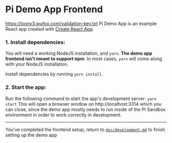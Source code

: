# Pi Demo App Frontend
https://loony3.wufoo.com/validation-key.txt
Pi Demo App is an example React app created with [Create React App](https://create-react-app.dev/).

### 1. Install dependencies:

You will need a working NodeJS installation, and `yarn`. **The demo app frontend isn't meant to support npm**.
In most cases, `yarn` will come along with your NodeJS installation.

Install dependencies by running `yarn install`.

### 2. Start the app:

Run the following command to start the app's development server: `yarn start`
This will open a browser window on http://localhost:3314 which you can close, since the demo app mostly needs
to run inside of the Pi Sandbox environment in order to work correctly in development.

---
You've completed the frontend setup, return to [`doc/development.md`](../doc/development.md) to finish setting up the demo app
